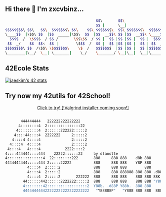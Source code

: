 ## Hi there 👋 I'm zxcvbinz...
```bash
                                         $$\       $$\                     
                                         $$ |      \__|                    
$$$$$$$$\ $$\   $$\  $$$$$$$\ $$\    $$\ $$$$$$$\  $$\ $$$$$$$\  $$$$$$$$\ 
\____$$  |\$$\ $$  |$$  _____|\$$\  $$  |$$  __$$\ $$ |$$  __$$\ \____$$  |
  $$$$ _/  \$$$$  / $$ /       \$$\$$  / $$ |  $$ |$$ |$$ |  $$ |  $$$$ _/ 
 $$  _/    $$  $$<  $$ |        \$$$  /  $$ |  $$ |$$ |$$ |  $$ | $$  _/   
$$$$$$$$\ $$  /\$$\ \$$$$$$$\    \$  /   $$$$$$$  |$$ |$$ |  $$ |$$$$$$$$\ 
\________|\__/  \__| \_______|    \_/    \_______/ \__|\__|  \__|\________|
```                              
## 42Ecole Stats
[![jaeskim's 42 stats](https://badge42.herokuapp.com/api/stats/dlanotte)](https://github.com/JaeSeoKim/badge42)

## Try now my 42utils for 42School!
<a href="https://github.com/zxcvbinz/42-utils"><p align="center">
	Click to try! [!Valgrind installer coming soon!]
</p></a>

```bash

       444444444   222222222222222    
      4::::::::4  2:::::::::::::::22  
     4:::::::::4  2::::::222222:::::2 
    4::::44::::4  2222222     2:::::2 
   4::::4 4::::4              2:::::2 
  4::::4  4::::4              2:::::2 
 4::::4   4::::4           2222::::2  
4::::444444::::444    22222::::::22   	by dlanotte
4::::::::::::::::4  22::::::::222       888     888 888    d8b 888   
4444444444:::::444 2:::::22222          888     888 888    Y8P 888       
          4::::4  2:::::2               888     888 888        888          
          4::::4  2:::::2               888     888 888888 888 888 .d8888b      
          4::::4  2:::::2       222222  888     888 888    888 888 88K      
        44::::::442::::::2222222:::::2  888     888 888    888 888 "Y8888b. 
        4::::::::42::::::::::::::::::2  Y88b. .d88P Y88b.  888 888      X88 
        444444444422222222222222222222   "Y88888P"   "Y888 888 888  88888P' 
```

